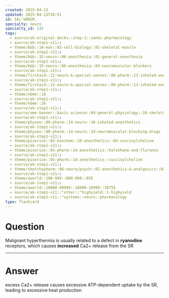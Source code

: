 ```yaml
---
created: 2025-04-13
updated: 2025-04-13T10:51
id: IAc`mRN2R,
specialty: neuro
specialty_id: 135
tags:
  - source/ak-original-decks::step-1::zanki-pharmacology
  - source/ak-step1-v11::
  - theme/b&b::14-msk::02-cell-biology::01-skeletal-muscle
  - source/ak-step1-v11::
  - theme/b&b::15-neuro::06-anesthesia::01-general-anesthesia
  - source/ak-step1-v11::
  - theme/b&b::15-neuro::06-anesthesia::03-neuromuscular-blockers
  - source/ak-step1-v11::
  - theme/firstaid::12-neuro-&-special-senses::06-pharm::13-inhaled-anesthetics
  - source/ak-step1-v11::
  - theme/firstaid::12-neuro-&-special-senses::06-pharm::13-inhaled-anesthetics::malignant-hyperthermia
  - source/ak-step1-v11::
  - theme/nbme::18
  - source/ak-step1-v11::
  - theme/nbme::26
  - source/ak-step1-v11::
  - source/ome-banner::basic-science::04-general-physiology::10-skeletal-muscle
  - source/ak-step1-v11::
  - theme/physeo::09-pharm::14-neuro::16-inhaled-anesthetics
  - source/ak-step1-v11::
  - theme/physeo::09-pharm::14-neuro::19-neuromuscular-blocking-drugs
  - source/ak-step1-v11::
  - theme/pixorize::02-biochem::20-anesthetics::03-succinylcholine
  - source/ak-step1-v11::
  - theme/pixorize::03-pharm::14-anesthetics::halothane-and-fluranes
  - source/ak-step1-v11::
  - theme/pixorize::03-pharm::14-anesthetics::succinylcholine
  - source/ak-step1-v11::
  - theme/sketchypharm::06-neuro/psych::02-anesthetics-&-analgesics::02-inhaled-anesthetics,-dantrolene
  - source/ak-step1-v11::
  - theme/uworld::100-999::800-899::855
  - source/ak-step1-v11::
  - theme/uworld::10000-99999::18000-18999::18755
  - source/ak-step1-v11::^other::^highyield::1-highyield
  - source/ak-step1-v11::^systems::neuro::pharmacology
type: flashcard
---
```


# Question
Malignant hyperthermia is usually related to a defect in **ryanodine** receptors, which causes **increased** Ca2+ release from the SR

---

# Answer
excess Ca2+ release causes excessive ATP-dependent uptake by the SR, leading to excessive heat production
